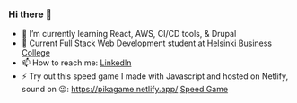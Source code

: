 ### Hi there 👋
- 🌱 I’m currently learning React, AWS, CI/CD tools, & Drupal
- 📜 Current Full Stack Web Development student at <a href="https://en.bc.fi/qualifications/full-stack-web-developer-program/" target="_blank">Helsinki Business College</a>  
- 📫 How to reach me: <a href="https://www.linkedin.com/in/eric-coles-msc-0b185114a/" target="LinkedIn">LinkedIn</a>         
- ⚡ Try out this speed game I made with Javascript and hosted on Netlify, sound on 😉: https://pikagame.netlify.app/ <a href="https://pikagame.netlify.app/" target="speedgame">Speed Game</a>  
<!--
**Ericcoles/Ericcoles** is a ✨ _special_ ✨ repository because its `README.md` (this file) appears on your GitHub profile.

Here are some ideas to get you started:

- 🔭 I’m currently working on ...
- 🌱 I’m currently learning ...
- 👯 I’m looking to collaborate on ...
- 🤔 I’m looking for help with ...
- 💬 Ask me about ...
- 📫 How to reach me: ...
- 😄 Pronouns: ...
- ⚡ Fun fact: ...
-->
